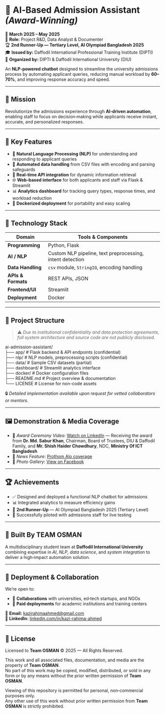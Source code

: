 # 🤖 AI‑Based Admission Assistant *(Award‑Winning)*  
📅 **March 2025 – May 2025**  
🔧 **Role:** Project R&D, Data Analyst & Documenter  
🏆 **2nd Runner‑Up — Tertiary Level, AI Olympiad Bangladesh 2025**  
🎓 **Issued by:** Daffodil International Professional Training Institute (DIPTI)  
📍 **Organized by:** DIPTI & Daffodil International University (DIU)  

An **NLP‑powered chatbot** designed to streamline the university admissions process by automating applicant queries, reducing manual workload by **60–70%**, and improving response accuracy and speed.

---

## 🚀 Mission
Revolutionize the admissions experience through **AI‑driven automation**, enabling staff to focus on decision‑making while applicants receive instant, accurate, and personalized responses.

---

## 🧠 Key Features
- 💬 **Natural Language Processing (NLP)** for understanding and responding to applicant queries  
- 📂 **Automated data handling** from CSV files with encoding and parsing safeguards  
- 🔄 **Real‑time API integration** for dynamic information retrieval  
- 🌐 **Web‑based interface** for both applicants and staff via Flask & Streamlit  
- 📊 **Analytics dashboard** for tracking query types, response times, and workload reduction  
- 🐳 **Dockerized deployment** for portability and easy scaling  

---

## 🔧 Technology Stack

| Domain              | Tools & Components                                         |
|---------------------|------------------------------------------------------------|
| **Programming**     | Python, Flask                                              |
| **AI / NLP**        | Custom NLP pipeline, text preprocessing, intent detection  |
| **Data Handling**   | `csv` module, `StringIO`, encoding handling                |
| **APIs & Formats**  | REST APIs, JSON                                             |
| **Frontend/UI**     | Streamlit                                                   |
| **Deployment**      | Docker                                                      |

---

## 📂 Project Structure

> ⚠ *Due to institutional confidentiality and data protection agreements, full system architecture and source code are not publicly disclosed.*  

ai-admission-assistant/  
├── app/               # Flask backend & API endpoints (confidential)  
├── nlp/               # NLP models, preprocessing scripts (confidential)  
├── data/              # Sample CSV datasets (partial)  
├── dashboard/         # Streamlit analytics interface  
├── docker/            # Docker configuration files  
├── README.md          # Project overview & documentation  
└── LICENSE            # License for non-code assets  


🔒 *Detailed implementation available upon request for vetted collaborators or mentors.*

---

## 🖼 Demonstration & Media Coverage
- 🎥 *Award Ceremony Video*: [Watch on LinkedIn](https://www.linkedin.com/posts/kazi-rahima-ahmed_avyavyavkawbavxawnavj-auxavaawnavjawlavjawnavyavyabrauxavcawnavcavjavwavc-activity-7327295627590094848-aiGg?utm_source=share&utm_medium=member_desktop&rcm=ACoAADZv_MgBrAdTo6TbYEk_MIpxSDSNMNK77v4) — Receiving the award from **Dr. Md. Sabur Khan**, Chairman, Board of Trustees, DIU & Daffodil Family, and **Mr. Shish Haider Chowdhury**, NDC, **Ministry Of ICT Bangladesh** 
- 📰 *News Feature*: [Prothom Alo coverage](https://www.prothomalo.com/bangladesh/cfa4i5bwgs)  
- 📸 *Photo Gallery*: [View on Facebook](https://www.facebook.com/share/p/17FSxrXNRe/)  

---

## 🏆 Achievements
- ✅ Designed and deployed a functional NLP chatbot for admissions  
- 📊 Integrated analytics to measure efficiency gains  
- 🏅 **2nd Runner‑Up** — AI Olympiad Bangladesh 2025 (Tertiary Level)  
- 🤝 Successfully piloted with admissions staff for live testing  

---

## 👥 Built By TEAM OSMAN
A multidisciplinary student team at **Daffodil International University** combining expertise in *AI*, *NLP*, *data science*, and *system integration* to deliver a high‑impact automation solution.

---

## 🚀 Deployment & Collaboration
We’re open to:  
- 🤝 **Collaborations** with universities, ed‑tech startups, and NGOs  
- 💼 **Paid deployments** for academic institutions and training centers  

📧 **Email:** [kazirahimaahmed@gmail.com](mailto:kazirahimaahmed@gmail.com)  
🔗 **LinkedIn:** [linkedin.com/in/kazi-rahima-ahmed](https://linkedin.com/in/kazi-rahima-ahmed)  

---

## 📜 License

Licensed to **Team OSMAN** © 2025 — All Rights Reserved.

This work and all associated files, documentation, and media are the property of **Team OSMAN**.  
No part of this work may be copied, modified, distributed, or sold in any form or by any means without the prior written permission of **Team OSMAN**.

Viewing of this repository is permitted for personal, non‑commercial purposes only.  
Any other use of this work without prior written permission from **Team OSMAN** is strictly prohibited.
